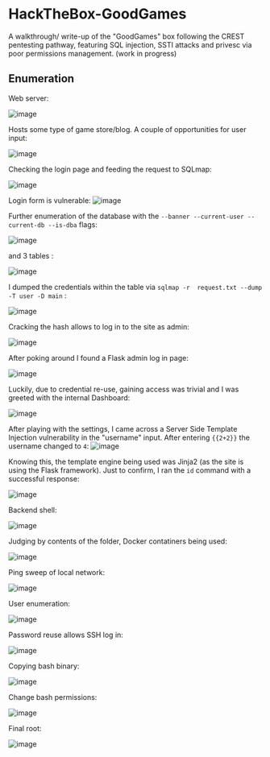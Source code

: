 # HackTheBox-GoodGames
A walkthrough/ write-up of the "GoodGames" box following the CREST pentesting pathway, featuring SQL injection, SSTI attacks and privesc via poor permissions management. (work in progress)

## Enumeration

Web server:

![image](https://github.com/HattMobb/HackTheBox-GoodGames/assets/134090089/e001736e-c883-4b5e-a452-886967ec4ed5)


Hosts some type of game store/blog. A couple of opportunities for user input:

![image](https://github.com/HattMobb/HackTheBox-GoodGames/assets/134090089/410335cc-bc50-4ea4-b2ca-30ed6e2ea4e2)

Checking the login page and feeding the request to SQLmap:

![image](https://github.com/HattMobb/HackTheBox-GoodGames/assets/134090089/65260cf8-57a5-4147-9698-e1d7b8fa9086)


Login form is vulnerable:
![image](https://github.com/HattMobb/HackTheBox-GoodGames/assets/134090089/cd101053-b155-4d4b-bc36-fe01564d90e7)

Further enumeration of the database with the `--banner --current-user --current-db --is-dba` flags:

![image](https://github.com/HattMobb/HackTheBox-GoodGames/assets/134090089/e89eb693-0cbb-438a-bf56-d7bd8e5ec0b9)


and 3 tables :

![image](https://github.com/HattMobb/HackTheBox-GoodGames/assets/134090089/a962fc61-7aad-496a-ab96-92700e53f2e0)

I dumped the credentials within the table via `sqlmap -r  request.txt --dump -T user -D main` :

![image](https://github.com/HattMobb/HackTheBox-GoodGames/assets/134090089/2ed2ea05-4fe5-4782-ae5b-bb87c9b502b7)

Cracking the hash allows to log in to the site as admin:

![image](https://github.com/HattMobb/HackTheBox-GoodGames/assets/134090089/85f9caf8-2a2e-4a72-a06f-d80009aa69c1)

After poking around I found a Flask admin log in page:

![image](https://github.com/HattMobb/HackTheBox-GoodGames/assets/134090089/8e2dfad4-e952-4559-b921-6e96a37b46a1)

Luckily, due to credential re-use, gaining access was trivial and I was greeted with the internal Dashboard:

![image](https://github.com/HattMobb/HackTheBox-GoodGames/assets/134090089/34a65c2e-e765-4247-a8a1-39d139914846)

After playing with the settings, I came across a Server Side Template Injection vulnerability in the "username" input. After entering `{{2+2}}` the username changed to `4`:
![image](https://github.com/HattMobb/HackTheBox-GoodGames/assets/134090089/1062a1a2-db1a-4812-85f4-3be1e5ccf104)

Knowing this, the template engine being used was Jinja2 (as the site is using the Flask framework).
Just to confirm, I ran the `id` command with a successful response:

![image](https://github.com/HattMobb/HackTheBox-GoodGames/assets/134090089/456c39e8-8519-4023-8075-83fc85565c2e)


Backend shell:

![image](https://github.com/HattMobb/HackTheBox-GoodGames/assets/134090089/f5b8ed51-656f-47a8-b4fe-1ebc8e11cc49)


Judging by contents of the folder, Docker contatiners being used:

![image](https://github.com/HattMobb/HackTheBox-GoodGames/assets/134090089/2ad0214c-631a-4026-9033-39f1ab58ad8f)

Ping sweep of local network:

![image](https://github.com/HattMobb/HackTheBox-GoodGames/assets/134090089/1af025ea-9ea8-4c47-9a35-cea8ba857069)

User enumeration:

![image](https://github.com/HattMobb/HackTheBox-GoodGames/assets/134090089/12f66698-847e-4d4f-837b-9ed497a11871)

Password reuse allows SSH log in:

![image](https://github.com/HattMobb/HackTheBox-GoodGames/assets/134090089/58d8c7fe-57dc-4cd9-aac9-fe7c762d1cb8)

Copying bash binary:

![image](https://github.com/HattMobb/HackTheBox-GoodGames/assets/134090089/d5252d2a-c750-4c53-9f3e-82ac3b1d687e)


Change bash permissions:

![image](https://github.com/HattMobb/HackTheBox-GoodGames/assets/134090089/b8d24e4e-f086-45ab-b0a8-b26bb2d9758e)


Final root:

![image](https://github.com/HattMobb/HackTheBox-GoodGames/assets/134090089/74899a20-cb42-4307-b3c2-42d623f042c2)








